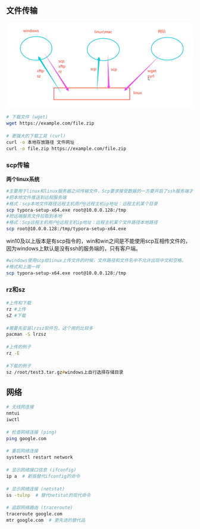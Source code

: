 ## 文件传输

![image-20250726111857298](assets/image-20250726111857298.png)



```zsh
# 下载文件 (wget)
wget https://example.com/file.zip

# 更强大的下载工具 (curl)
curl -o 本地存放路径 文件网址
curl -o file.zip https://example.com/file.zip
```



### scp传输

**两个linux系统**

```zsh
#主要用于linux和linux服务器之间传输文件，Scp要求接受数据的一方要开启了ssh服务端才行，如果你电脑是苹果电脑mac系统，也可以使用scp来传输，mac默认ssh服务端是没有开启的，可以自行开启，客户端是可以直接使用的。windows往1inux上面发送文件也可以用scp，但是只能单向的，因为windows上没有ssh服务端。
#把本地文件推送到远程服务端
#格式：scp本地文件路径远程主机用户@远程主机ip地址：远程主机某个目录
scp typora-setup-x64.exe root@10.0.0.128:/tmp
#把远端服务文件拉取到本地
#格式：Scp远程主机用户@远程主机ip地址：远程主机某个文件路径本地路径
scp root@10.0.0.128:/tmp/typora-setup-x64.exe
```

win10及以上版本是有scp指令的，win和win之间是不能使用scp互相传文件的，因为windows上默认是没有ssh的服务端的，只有客户端。

```zsh
#windows使用scp给1inux上传文件的时候，文件路径和文件名中不允许出现中文和空格。
#格式和上面一样
scp typora-setup-x64.exe root@10.0.0.128:/tmp
```





### rz和sz

```zsh
#上传和下载
rz #上传
sZ #下载

#需要先安装lrzsz软件包，这个用的比较多
pacman -S lrzsz

#上传的例子
rz -E

#下载的例子
sz /root/test3.tar.gz#windows上自行选择存储目录
```





## 网络

```zsh
# 无线网连接
nmtui
iwctl

# 检查网络连接 (ping)
ping google.com

# 重启网络连接
systemctl restart network

# 显示网络接口信息 (ifconfig)
ip a  # 新版替代ifconfig的命令

# 显示网络连接 (netstat)
ss -tulnp  # 替代netstat的现代命令

# 追踪网络路由 (traceroute)
traceroute google.com
mtr google.com  # 更先进的替代品
```

